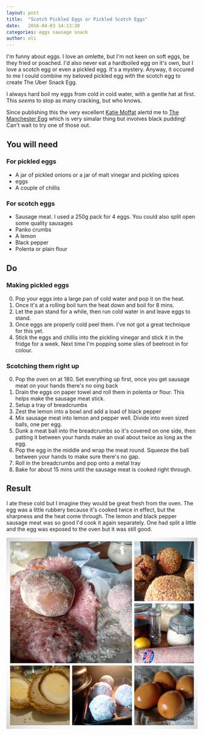 ```yaml
---
layout: post
title:  "Scotch Pickled Eggs or Pickled Scotch Eggs"
date:   2016-04-03 14:13:30
categories: eggs sausage snack
author: oli
---
```


I'm funny about eggs.  I love an omlette, but I'm not keen on soft eggs, be they fried or poached.  I'd also never eat a hardboiled egg on it's own, but I love a scotch egg or even a pickled egg.  It's a mystery.  Anyway, it occured to me I could combine my beloved pickled egg with the scotch egg to create The Uber Snack Egg.

I always hard boil my eggs from cold in cold water, with a gentle hat at first.  This *seems* to stop as many cracking, but who knows.

Since publishing this the very excellent [Katie Moffat](https://twitter.com/katiemoffat) alertd me to [The Manchester Egg](http://manchesteregg.com/) which is very simalar thing but involves black pudding! Can't wait to try one of those out.

## You will need

### For pickled eggs
* A jar of pickled onions or a jar of malt vinegar and pickling spices
* eggs
* A couple of chillis

### For scotch eggs
* Sausage meat.  I used a 250g pack for 4 eggs.  You could also split open some quality sausages
* Panko crumbs
* A lemon
* Black pepper
* Polenta or plain flour


## Do

### Making pickled eggs

0. Pop your eggs into a large pan of cold water and pop it on the heat.
1. Once it's at a rolling boil turn the heat down and boil for 8 mins.
2. Let the pan stand for a while, then run cold water in and leave eggs to stand.
3. Once eggs are properly cold peel them.  I've not got a great technique for this yet.
4. Stick the eggs and chillis into the pickling vinegar and stick it in the fridge for a week.  Next time I'm popping some slies of beetroot in for colour.

### Scotching them right up

0. Pop the oven on at 180. Set everything up first, once you get sausage meat on your hands there's no oing back
1. Drain the eggs on paper towel and roll them in polenta or flour.  This helps make the sausage meat stick.
2. Setup a tray of breadcrumbs
3. Zest the lemon into a bowl and add a load of black pepper
4. Mix sausage meat into lemon and pepper well.  Divide into even sized balls, one per egg.
5. Dunk a meat ball into the breadcrumbs so it's covered on one side, then patting it between your hands make an oval about twice as long as the egg.
6. Pop the egg in the middle and wrap the meat round.  Squeeze the ball between your hands to make sure there's no gap.
7. Roll in the breadcrumbs and pop onto a metal tray
8. Bake for about 15 mins until the sausage meat is cooked right through.


## Result
I ate these cold but I imagine they would be great fresh from the oven.  The egg was a little rubbery because it's cooked twice in effect, but the sharpness and the heat come through.  The lemon and black pepper sausage meat was so good I'd cook it again separately.  One had split a little and the egg was exposed to the oven but it was still good.


![All the steps in one picture.](/images/scotch-pickled-egg.jpg)


